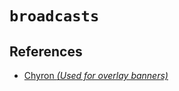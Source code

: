 # `broadcasts`


## References

  - [Chyron _(Used for overlay banners)_](https://en.wikipedia.org/wiki/Chyron)
